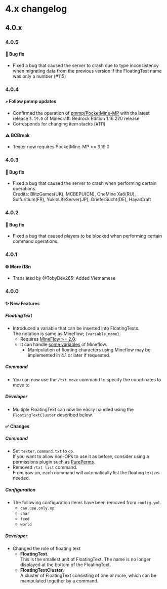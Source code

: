 # 4.x changelog

## 4.0.x

### 4.0.5

#### :bug: Bug fix

- Fixed a bug that caused the server to crash due to type inconsistency when migrating data from the previous version if the FloatingText name was only a number (#115)

### 4.0.4

#### :arrow_heading_up: Follow pmmp updates

- Confirmed the operation of [pmmp/PocketMine-MP](https://github.com/pmmp/PocketMine-MP) with the latest release `3.19.0` of Minecraft: Bedrock Edition 1.16.220 release
- Corresponds for changing item stacks (#111)

#### :warning: BCBreak

- Texter now requires PocketMine-MP >= 3.19.0

### 4.0.3

#### :bug: Bug fix

- Fixed a bug that caused the server to crash when performing certain operations.  
  Credits: BlitzGames(UK), MCBEPU(CN), OneMine Хаб(RU), Sulfuritium(FR), YukioLifeServer(JP), GrieferSucht(DE), HayalCraft

### 4.0.2

#### :bug: Bug fix

- Fixed a bug that caused players to be blocked when performing certain command operations.

### 4.0.1

#### :globe_with_meridians: More i18n

- Translated by @TobyDev265: Added Vietnamese

### 4.0.0

#### :sparkles: New Features

##### FloatingText

- Introduced a variable that can be inserted into FloatingTexts.  
  The notation is same as Mineflow; `{variable_name}`.
  - Requires [MineFlow >= 2.0](https://poggit.pmmp.io/p/Mineflow).
  - It can handle [some variables](/README.md#variables) of Mineflow.
    - Manipulation of floating characters using Mineflow may be implemented in 4.1 or later if requested.

##### Command

- You can now use the `/txt move` command to specify the coordinates to move to

##### Developer

- Multiple FloatingText can now be easily handled using the `FloatingTextCluster` described below.

#### :white_check_mark: Changes

##### Command

- Set `texter.command.txt` to `op`.  
If you want to allow non-OPs to use it as before, consider using a permissions plugin such as [PurePerms](https://poggit.pmmp.io/p/PurePerms).
- Removed `/txt list` command.  
  From now on, each command will automatically list the floating text as needed.

##### Configuration

- The following configuration items have been removed from `config.yml`.
  - `can.use.only.op`
  - `char`
  - `feed`
  - `world`

##### Developer

- Changed the role of floating text
  - **FloatingText**.  
    This is the smallest unit of FloatingText. The name is no longer displayed at the bottom of the FloatingText.
  - **FloatingTextCluster**.  
    A cluster of FloatingText consisting of one or more, which can be manipulated together by a command.